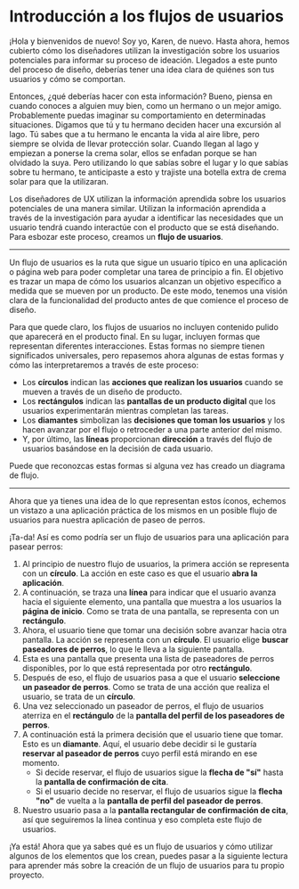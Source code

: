 # Introducción a los flujos de usuarios

¡Hola y bienvenidos de nuevo! Soy yo, Karen, de nuevo. Hasta ahora, hemos cubierto cómo los diseñadores utilizan la investigación sobre los usuarios potenciales para informar su proceso de ideación. Llegados a este punto del proceso de diseño, deberías tener una idea clara de quiénes son tus usuarios y cómo se comportan.

Entonces, ¿qué deberías hacer con esta información? Bueno, piensa en cuando conoces a alguien muy bien, como un hermano o un mejor amigo. Probablemente puedas imaginar su comportamiento en determinadas situaciones. Digamos que tú y tu hermano deciden hacer una excursión al lago. Tú sabes que a tu hermano le encanta la vida al aire libre, pero siempre se olvida de llevar protección solar. Cuando llegan al lago y empiezan a ponerse la crema solar, ellos se enfadan porque se han olvidado la suya. Pero utilizando lo que sabías sobre el lugar y lo que sabías sobre tu hermano, te anticipaste a esto y trajiste una botella extra de crema solar para que la utilizaran.

Los diseñadores de UX utilizan la información aprendida sobre los usuarios potenciales de una manera similar. Utilizan la información aprendida a través de la investigación para ayudar a identificar las necesidades que un usuario tendrá cuando interactúe con el producto que se está diseñando. Para esbozar este proceso, creamos un **flujo de usuarios**.

---

Un flujo de usuarios es la ruta que sigue un usuario típico en una aplicación o página web para poder completar una tarea de principio a fin. El objetivo es trazar un mapa de cómo los usuarios alcanzan un objetivo específico a medida que se mueven por un producto. De este modo, tenemos una visión clara de la funcionalidad del producto antes de que comience el proceso de diseño.

Para que quede claro, los flujos de usuarios no incluyen contenido pulido que aparecerá en el producto final. En su lugar, incluyen formas que representan diferentes interacciones. Estas formas no siempre tienen significados universales, pero repasemos ahora algunas de estas formas y cómo las interpretaremos a través de este proceso:

* Los **círculos** indican las **acciones que realizan los usuarios** cuando se mueven a través de un diseño de producto.
* Los **rectángulos** indican las **pantallas de un producto digital** que los usuarios experimentarán mientras completan las tareas.
* Los **diamantes** simbolizan las **decisiones que toman los usuarios** y los hacen avanzar por el flujo o retroceder a una parte anterior del mismo.
* Y, por último, las **líneas** proporcionan **dirección** a través del flujo de usuarios basándose en la decisión de cada usuario.

Puede que reconozcas estas formas si alguna vez has creado un diagrama de flujo.

---

Ahora que ya tienes una idea de lo que representan estos íconos, echemos un vistazo a una aplicación práctica de los mismos en un posible flujo de usuarios para nuestra aplicación de paseo de perros.

¡Ta-da! Así es como podría ser un flujo de usuarios para una aplicación para pasear perros:

1.  Al principio de nuestro flujo de usuarios, la primera acción se representa con un **círculo**. La acción en este caso es que el usuario **abra la aplicación**.
2.  A continuación, se traza una **línea** para indicar que el usuario avanza hacia el siguiente elemento, una pantalla que muestra a los usuarios la **página de inicio**. Como se trata de una pantalla, se representa con un **rectángulo**.
3.  Ahora, el usuario tiene que tomar una decisión sobre avanzar hacia otra pantalla. La acción se representa con un **círculo**. El usuario elige **buscar paseadores de perros**, lo que le lleva a la siguiente pantalla.
4.  Esta es una pantalla que presenta una lista de paseadores de perros disponibles, por lo que está representada por otro **rectángulo**.
5.  Después de eso, el flujo de usuarios pasa a que el usuario **seleccione un paseador de perros**. Como se trata de una acción que realiza el usuario, se trata de un **círculo**.
6.  Una vez seleccionado un paseador de perros, el flujo de usuarios aterriza en el **rectángulo** de la **pantalla del perfil de los paseadores de perros**.
7.  A continuación está la primera decisión que el usuario tiene que tomar. Esto es un **diamante**. Aquí, el usuario debe decidir si le gustaría **reservar al paseador de perros** cuyo perfil está mirando en ese momento.
    * Si decide reservar, el flujo de usuarios sigue la **flecha de "sí"** hasta la **pantalla de confirmación de cita**.
    * Si el usuario decide no reservar, el flujo de usuarios sigue la **flecha "no"** de vuelta a la **pantalla de perfil del paseador de perros**.
8.  Nuestro usuario pasa a la **pantalla rectangular de confirmación de cita**, así que seguiremos la línea continua y eso completa este flujo de usuarios.

¡Ya está! Ahora que ya sabes qué es un flujo de usuarios y cómo utilizar algunos de los elementos que los crean, puedes pasar a la siguiente lectura para aprender más sobre la creación de un flujo de usuarios para tu propio proyecto.
